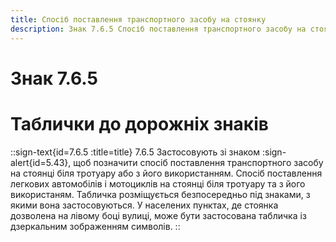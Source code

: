 ```yaml
---
title: Спосіб поставлення транспортного засобу на стоянку
description: Знак 7.6.5 Спосіб поставлення транспортного засобу на стоянку
---
```

# Знак 7.6.5
# Таблички до дорожніх знаків
::sign-text{id=7.6.5 :title=title}
7.6.5 Застосовують зі знаком :sign-alert{id=5.43}, щоб позначити спосіб поставлення транспортного засобу на стоянці біля тротуару або з його використанням.
Спосіб поставлення легкових автомобілів і мотоциклів на стоянці біля тротуару та з його використаням.
Табличка розміщується безпосередньо під знаками, з якими вона застосовуються.
У населених пунктах, де стоянка дозволена на лівому боці вулиці, може бути застосована табличка із дзеркальним зображенням символів.
::